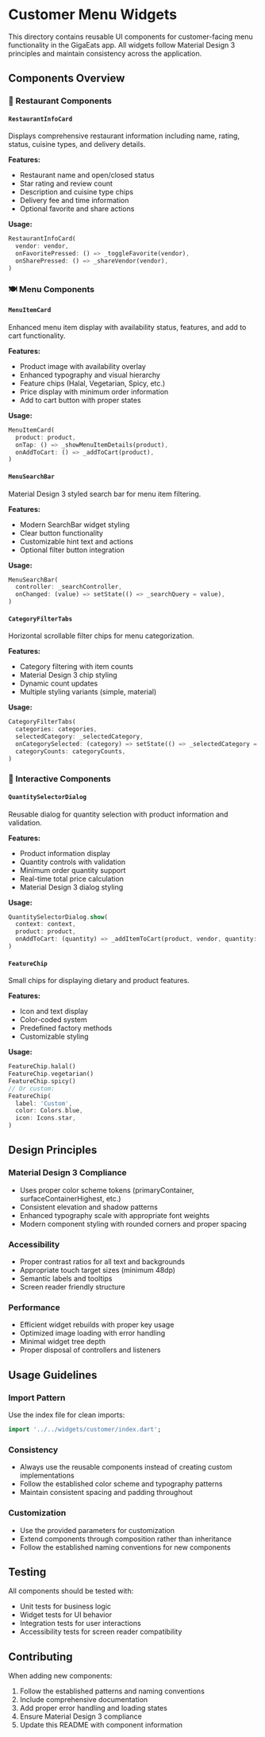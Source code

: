 # Customer Menu Widgets

This directory contains reusable UI components for customer-facing menu functionality in the GigaEats app. All widgets follow Material Design 3 principles and maintain consistency across the application.

## Components Overview

### 🏪 Restaurant Components

#### `RestaurantInfoCard`
Displays comprehensive restaurant information including name, rating, status, cuisine types, and delivery details.

**Features:**
- Restaurant name and open/closed status
- Star rating and review count
- Description and cuisine type chips
- Delivery fee and time information
- Optional favorite and share actions

**Usage:**
```dart
RestaurantInfoCard(
  vendor: vendor,
  onFavoritePressed: () => _toggleFavorite(vendor),
  onSharePressed: () => _shareVendor(vendor),
)
```

### 🍽️ Menu Components

#### `MenuItemCard`
Enhanced menu item display with availability status, features, and add to cart functionality.

**Features:**
- Product image with availability overlay
- Enhanced typography and visual hierarchy
- Feature chips (Halal, Vegetarian, Spicy, etc.)
- Price display with minimum order information
- Add to cart button with proper states

**Usage:**
```dart
MenuItemCard(
  product: product,
  onTap: () => _showMenuItemDetails(product),
  onAddToCart: () => _addToCart(product),
)
```

#### `MenuSearchBar`
Material Design 3 styled search bar for menu item filtering.

**Features:**
- Modern SearchBar widget styling
- Clear button functionality
- Customizable hint text and actions
- Optional filter button integration

**Usage:**
```dart
MenuSearchBar(
  controller: _searchController,
  onChanged: (value) => setState(() => _searchQuery = value),
)
```

#### `CategoryFilterTabs`
Horizontal scrollable filter chips for menu categorization.

**Features:**
- Category filtering with item counts
- Material Design 3 chip styling
- Dynamic count updates
- Multiple styling variants (simple, material)

**Usage:**
```dart
CategoryFilterTabs(
  categories: categories,
  selectedCategory: _selectedCategory,
  onCategorySelected: (category) => setState(() => _selectedCategory = category),
  categoryCounts: categoryCounts,
)
```

### 🎯 Interactive Components

#### `QuantitySelectorDialog`
Reusable dialog for quantity selection with product information and validation.

**Features:**
- Product information display
- Quantity controls with validation
- Minimum order quantity support
- Real-time total price calculation
- Material Design 3 dialog styling

**Usage:**
```dart
QuantitySelectorDialog.show(
  context: context,
  product: product,
  onAddToCart: (quantity) => _addItemToCart(product, vendor, quantity: quantity),
)
```

#### `FeatureChip`
Small chips for displaying dietary and product features.

**Features:**
- Icon and text display
- Color-coded system
- Predefined factory methods
- Customizable styling

**Usage:**
```dart
FeatureChip.halal()
FeatureChip.vegetarian()
FeatureChip.spicy()
// Or custom:
FeatureChip(
  label: 'Custom',
  color: Colors.blue,
  icon: Icons.star,
)
```

## Design Principles

### Material Design 3 Compliance
- Uses proper color scheme tokens (primaryContainer, surfaceContainerHighest, etc.)
- Consistent elevation and shadow patterns
- Enhanced typography scale with appropriate font weights
- Modern component styling with rounded corners and proper spacing

### Accessibility
- Proper contrast ratios for all text and backgrounds
- Appropriate touch target sizes (minimum 48dp)
- Semantic labels and tooltips
- Screen reader friendly structure

### Performance
- Efficient widget rebuilds with proper key usage
- Optimized image loading with error handling
- Minimal widget tree depth
- Proper disposal of controllers and listeners

## Usage Guidelines

### Import Pattern
Use the index file for clean imports:
```dart
import '../../widgets/customer/index.dart';
```

### Consistency
- Always use the reusable components instead of creating custom implementations
- Follow the established color scheme and typography patterns
- Maintain consistent spacing and padding throughout

### Customization
- Use the provided parameters for customization
- Extend components through composition rather than inheritance
- Follow the established naming conventions for new components

## Testing
All components should be tested with:
- Unit tests for business logic
- Widget tests for UI behavior
- Integration tests for user interactions
- Accessibility tests for screen reader compatibility

## Contributing
When adding new components:
1. Follow the established patterns and naming conventions
2. Include comprehensive documentation
3. Add proper error handling and loading states
4. Ensure Material Design 3 compliance
5. Update this README with component information
